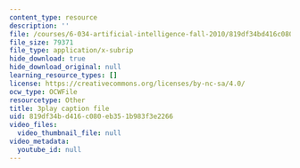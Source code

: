 ```yaml
---
content_type: resource
description: ''
file: /courses/6-034-artificial-intelligence-fall-2010/819df34bd416c080eb351b983f3e2266_iusTmgQyZ44.srt
file_size: 79371
file_type: application/x-subrip
hide_download: true
hide_download_original: null
learning_resource_types: []
license: https://creativecommons.org/licenses/by-nc-sa/4.0/
ocw_type: OCWFile
resourcetype: Other
title: 3play caption file
uid: 819df34b-d416-c080-eb35-1b983f3e2266
video_files:
  video_thumbnail_file: null
video_metadata:
  youtube_id: null
---
```

